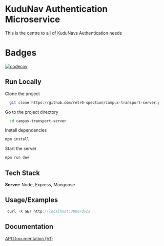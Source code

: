 
# KuduNav Authentication Microservice
This is the centre to all of KuduNavs Authentication needs

# Badges
[![codecov](https://codecov.io/gh/retr0-spection/campus-transport-server/graph/badge.svg?token=SV2FSW5AB1)](https://codecov.io/gh/retr0-spection/campus-transport-server)
## Run Locally  
Clone the project  

~~~bash  
  git clone https://github.com/retr0-spection/campus-transport-server.git
~~~

Go to the project directory  

~~~bash  
  cd campus-transport-server
~~~

Install dependencies  

~~~bash  
npm install
~~~

Start the server  

~~~bash  
npm run dev
~~~  

## Tech Stack  
**Server:** Node, Express, Mongoose  

## Usage/Examples  
~~~javascript  
 curl -X GET http://localhost:3000/docs
~~~  

## Documentation  
[API Documentation (V1)](http://52.40.184.137/api/v1/auth/docs)  

